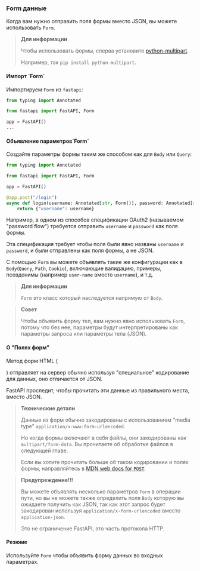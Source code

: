 <h3>Form данные</h3>

Когда вам нужно отправить поля формы вместо JSON, вы можете использовать `Form`.

> **Для информации**
> 
> Чтобы использовать формы, сперва установите <a href="https://andrew-d.github.io/python-multipart/">python-multipart</a>.
> 
> Например, так `pip install python-multipart`.

<h4>Импорт `Form`</h4>

Импортируем `Form` из `fastapi`:

```python
from typing import Annotated

from fastapi import FastAPI, Form

app = FastAPI()
...
```

<h4>Объявление параметров`Form`</h4>

Создайте параметры формы таким же способом как для `Body` или `Query`:

```python
from typing import Annotated

from fastapi import FastAPI, Form

app = FastAPI()

@app.post("/login")
async def login(username: Annotated[str, Form()], password: Annotated[str, Form()]):
    return {"username": username}
```

Например, в одном из способов спецификации OAuth2 (называемом "password flow") требуется отправить `username` и 
`password` как поля формы.

Эта спецификация требует чтобы поля были явно названы `username` и `password`, и были отправлены как поля формы, а не JSON.

С помощью `Form` вы можете объявлять такие же конфигурации как в `Body`(`Query`, `Path`, `Cookie`), включающие валидацию,
примеры, псевдонимы (например `user-name` вместо `username`), и т.д.

> **Для информации**
> 
> `Form` это класс который наследуется напрямую от `Body`.

> **Совет**
> 
> Чтобы объявить форму тел, вам нужно явно использовать `Form`, потому что без нее, параметры будут интерпретированы как 
> параметры запроса или параметры тела (JSON).

<h4>О "Полях форм"</h4>

Метод форм HTML (<form></form>) отправляет на сервер обычно используя "специальное" кодирование для данных, оно 
отличается от JSON. 

FastAPI проследит, чтобы прочитать эти данные из правильного места, вместо JSON.

> **Технические детали**
> 
> Данные из форм обычно закодированы с использованием "media type" `application/x-www-form-urlencoded`.
> 
> Но когда формы включают в себя файлы, они закодированы как `multipart/form-data`. Вы прочитаете об обработке файлов в
> следующей главе.
> 
> Если вы хотите прочитать больше об таком кодировании и полях формы, направляйтесь в 
> <a href="https://developer.mozilla.org/en-US/docs/Web/HTTP/Methods/POST>">MDN web docs for `POST`</a>.

> **Предупреждение!!!**
> 
> Вы можете объявлять несколько параметров `Form` в операции пути, но вы не можете также определить поля `Body` которую
> вы ожидаете получить как JSON, так как этот запрос будет закодирован используя `application/x-form-urlencoded` вместо
> `application-json`.
> 
> Это не ограничение FastAPI, это часть протокола HTTP.

<h4>Резюме</h4>

Используйте `Form` чтобы объявить форму данных во входных параметрах.